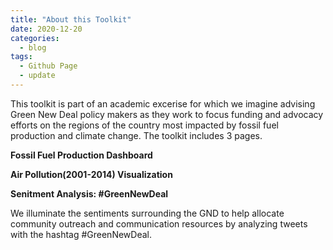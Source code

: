 ```yaml
---
title: "About this Toolkit"
date: 2020-12-20
categories:
  - blog
tags:
  - Github Page
  - update
---
```


This toolkit is part of an academic excerise for which we imagine advising Green New Deal policy makers as they work to focus funding and advocacy efforts on the regions of the country most impacted by fossil fuel production and climate change. The toolkit includes 3 pages.

**Fossil Fuel Production Dashboard**

**Air Pollution(2001-2014) Visualization**

**Senitment Analysis: #GreenNewDeal**

We illuminate the sentiments surrounding the GND to help allocate community outreach and communication resources by analyzing tweets with the hashtag #GreenNewDeal. 

